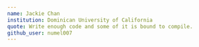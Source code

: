 ```yaml
---
name: Jackie Chan
institution: Dominican University of California
quote: Write enough code and some of it is bound to compile.
github_user: numel007
---
```

